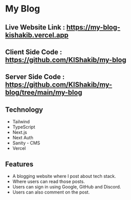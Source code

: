 # My Blog

## Live Website Link : https://my-blog-kishakib.vercel.app

## Client Side Code : https://github.com/KIShakib/my-blog

## Server Side Code : https://github.com/KIShakib/my-blog/tree/main/my-blog

## Technology

- Tailwind
- TypeScript
- Next.js
- Next Auth
- Sanity - CMS
- Vercel

## Features

- A blogging website where I post about tech stack.
- Where users can read those posts.
- Users can sign in using Google, GitHub and Discord.
- Users can also comment on the post.